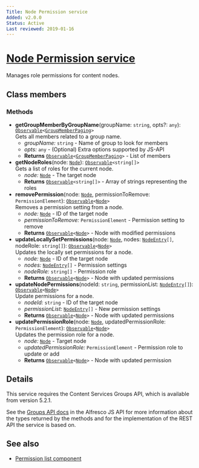 ```yaml
---
Title: Node Permission service
Added: v2.0.0
Status: Active
Last reviewed: 2019-01-16
---
```


# [Node Permission service](../../lib/content-services/permission-manager/services/node-permission.service.ts "Defined in node-permission.service.ts")

Manages role permissions for content nodes.

## Class members

### Methods

-   **getGroupMemberByGroupName**(groupName: `string`, opts?: `any`): [`Observable`](http://reactivex.io/documentation/observable.html)`<`[`GroupMemberPaging`](https://github.com/Alfresco/alfresco-js-api/blob/development/src/api/content-rest-api/docs/GroupMemberPaging.md)`>`<br/>
    Gets all members related to a group name.
    -   _groupName:_ `string`  - Name of group to look for members
    -   _opts:_ `any`  - (Optional) Extra options supported by JS-API
    -   **Returns** [`Observable`](http://reactivex.io/documentation/observable.html)`<`[`GroupMemberPaging`](https://github.com/Alfresco/alfresco-js-api/blob/development/src/api/content-rest-api/docs/GroupMemberPaging.md)`>` - List of members
-   **getNodeRoles**(node: [`Node`](https://github.com/Alfresco/alfresco-js-api/blob/development/src/api/content-rest-api/docs/Node.md)): [`Observable`](http://reactivex.io/documentation/observable.html)`<string[]>`<br/>
    Gets a list of roles for the current node.
    -   _node:_ [`Node`](https://github.com/Alfresco/alfresco-js-api/blob/development/src/api/content-rest-api/docs/Node.md)  - The target node
    -   **Returns** [`Observable`](http://reactivex.io/documentation/observable.html)`<string[]>` - Array of strings representing the roles
-   **removePermission**(node: [`Node`](https://github.com/Alfresco/alfresco-js-api/blob/development/src/api/content-rest-api/docs/Node.md), permissionToRemove: `PermissionElement`): [`Observable`](http://reactivex.io/documentation/observable.html)`<`[`Node`](https://github.com/Alfresco/alfresco-js-api/blob/development/src/api/content-rest-api/docs/Node.md)`>`<br/>
    Removes a permission setting from a node.
    -   _node:_ [`Node`](https://github.com/Alfresco/alfresco-js-api/blob/development/src/api/content-rest-api/docs/Node.md)  - ID of the target node
    -   _permissionToRemove:_ `PermissionElement`  - Permission setting to remove
    -   **Returns** [`Observable`](http://reactivex.io/documentation/observable.html)`<`[`Node`](https://github.com/Alfresco/alfresco-js-api/blob/development/src/api/content-rest-api/docs/Node.md)`>` - Node with modified permissions
-   **updateLocallySetPermissions**(node: [`Node`](https://github.com/Alfresco/alfresco-js-api/blob/development/src/api/content-rest-api/docs/Node.md), nodes: [`NodeEntry`](https://github.com/Alfresco/alfresco-js-api/blob/master/src/alfresco-core-rest-api/docs/NodeEntry.md)`[]`, nodeRole: `string[]`): [`Observable`](http://reactivex.io/documentation/observable.html)`<`[`Node`](https://github.com/Alfresco/alfresco-js-api/blob/development/src/api/content-rest-api/docs/Node.md)`>`<br/>
    Updates the locally set permissions for a node.
    -   _node:_ [`Node`](https://github.com/Alfresco/alfresco-js-api/blob/development/src/api/content-rest-api/docs/Node.md)  - ID of the target node
    -   _nodes:_ [`NodeEntry`](https://github.com/Alfresco/alfresco-js-api/blob/master/src/alfresco-core-rest-api/docs/NodeEntry.md)`[]`  - Permission settings
    -   _nodeRole:_ `string[]`  - Permission role
    -   **Returns** [`Observable`](http://reactivex.io/documentation/observable.html)`<`[`Node`](https://github.com/Alfresco/alfresco-js-api/blob/development/src/api/content-rest-api/docs/Node.md)`>` - Node with updated permissions
-   **updateNodePermissions**(nodeId: `string`, permissionList: [`NodeEntry`](https://github.com/Alfresco/alfresco-js-api/blob/master/src/alfresco-core-rest-api/docs/NodeEntry.md)`[]`): [`Observable`](http://reactivex.io/documentation/observable.html)`<`[`Node`](https://github.com/Alfresco/alfresco-js-api/blob/development/src/api/content-rest-api/docs/Node.md)`>`<br/>
    Update permissions for a node.
    -   _nodeId:_ `string`  - ID of the target node
    -   _permissionList:_ [`NodeEntry`](https://github.com/Alfresco/alfresco-js-api/blob/master/src/alfresco-core-rest-api/docs/NodeEntry.md)`[]`  - New permission settings
    -   **Returns** [`Observable`](http://reactivex.io/documentation/observable.html)`<`[`Node`](https://github.com/Alfresco/alfresco-js-api/blob/development/src/api/content-rest-api/docs/Node.md)`>` - Node with updated permissions
-   **updatePermissionRole**(node: [`Node`](https://github.com/Alfresco/alfresco-js-api/blob/development/src/api/content-rest-api/docs/Node.md), updatedPermissionRole: `PermissionElement`): [`Observable`](http://reactivex.io/documentation/observable.html)`<`[`Node`](https://github.com/Alfresco/alfresco-js-api/blob/development/src/api/content-rest-api/docs/Node.md)`>`<br/>
    Updates the permission role for a node.
    -   _node:_ [`Node`](https://github.com/Alfresco/alfresco-js-api/blob/development/src/api/content-rest-api/docs/Node.md)  - Target node
    -   _updatedPermissionRole:_ `PermissionElement`  - Permission role to update or add
    -   **Returns** [`Observable`](http://reactivex.io/documentation/observable.html)`<`[`Node`](https://github.com/Alfresco/alfresco-js-api/blob/development/src/api/content-rest-api/docs/Node.md)`>` - Node with updated permission

## Details

This service requires the Content Services Groups API, which is available from version 5.2.1.

See the
[Groups API docs](https://github.com/Alfresco/alfresco-js-api/blob/development/src/api/content-rest-api/docs/GroupsApi.md)
in the Alfresco JS API for more information about the types returned by
the methods and for the implementation of the REST API the service is
based on.

## See also

-   [Permission list component](permission-list.component.md)
